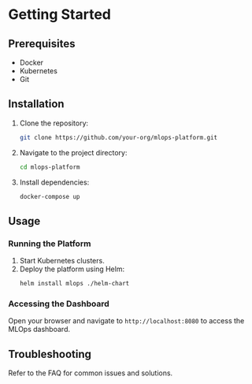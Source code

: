 # Getting Started

## Prerequisites

- Docker
- Kubernetes
- Git

## Installation

1. Clone the repository:
    ```bash
    git clone https://github.com/your-org/mlops-platform.git
    ```
2. Navigate to the project directory:
    ```bash
    cd mlops-platform
    ```
3. Install dependencies:
    ```bash
    docker-compose up
    ```

## Usage

### Running the Platform

1. Start Kubernetes clusters.
2. Deploy the platform using Helm:
    ```bash
    helm install mlops ./helm-chart
    ```

### Accessing the Dashboard

Open your browser and navigate to `http://localhost:8080` to access the MLOps dashboard.

## Troubleshooting

Refer to the FAQ for common issues and solutions.